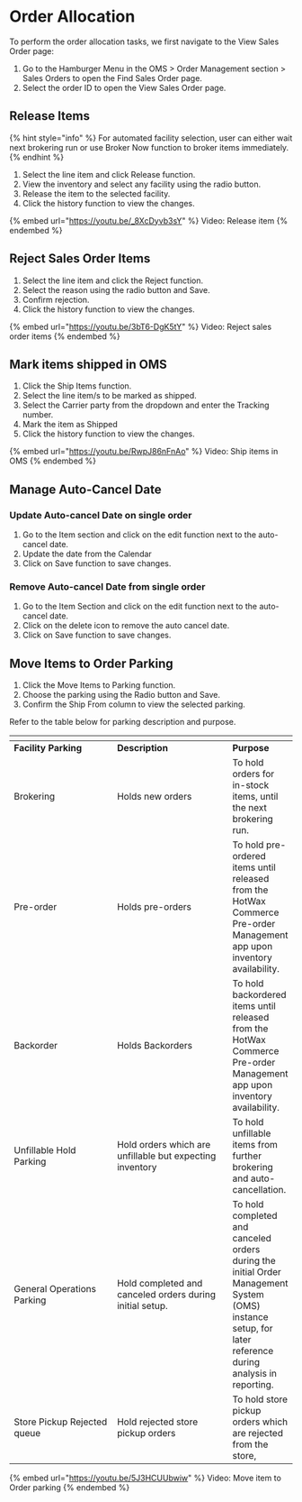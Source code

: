 # Order Allocation


To perform the order allocation tasks, we first navigate to the View Sales Order page:

1. Go to  the Hamburger Menu in the OMS > Order Management section > Sales Orders to open the Find Sales Order page.
2. Select the order ID to open the View Sales Order page.

## Release Items


{% hint style="info" %}
For automated facility selection, user can either wait next brokering run or use Broker Now function to broker items immediately.&#x20;
{% endhint %}


1. Select the line item and click Release function.&#x20;
2. View the inventory and select any facility using the radio button.&#x20;
3. Release the item to the selected facility.&#x20;
4. Click the history function to view the changes.

{% embed url="https://youtu.be/_8XcDyvb3sY" %}
Video: Release item
{% endembed %}

## Reject Sales Order Items



1. Select the line item and click the Reject function.&#x20;
2. Select the reason using the radio button and Save.&#x20;
3. Confirm rejection.&#x20;
4. Click the history function to view the changes.



{% embed url="https://youtu.be/3bT6-DgK5tY" %}
Video: Reject sales order items
{% endembed %}

## Mark items shipped in OMS



1. Click the Ship Items function.
2. Select the line item/s to be marked as shipped.
3. Select the Carrier party from the dropdown and enter the Tracking number.
4. Mark the item as Shipped&#x20;
5. Click the history function to view the changes.



{% embed url="https://youtu.be/RwpJ86nFnAo" %}
Video: Ship items in OMS
{% endembed %}

## Manage Auto-Cancel Date

### Update Auto-cancel Date on single order

1. Go to the Item section and click on the edit function next to the auto-cancel date.
2. Update the date from the Calendar&#x20;
3. Click on Save function to save changes.



### Remove Auto-cancel Date from single order


1. Go to the Item Section and click on the edit function next to the auto-cancel date.
2. Click on the delete icon to remove the auto cancel date.
3. Click on Save function to save changes.



## Move Items to Order Parking


1. Click the Move Items to Parking function.
2. Choose the parking using the Radio button and Save.
3. Confirm the Ship From column to view the selected parking.

Refer to the table below for parking description and purpose.

<table data-header-hidden><thead><tr><th width="168.33333333333331"></th><th width="190"></th><th></th></tr></thead><tbody><tr><td><strong>Facility Parking</strong></td><td><strong>Description</strong></td><td><strong>Purpose</strong></td></tr><tr><td>Brokering</td><td>Holds new orders</td><td>To hold orders for in-stock items, until the next brokering run.</td></tr><tr><td>Pre-order</td><td>Holds pre-orders</td><td>To hold pre-ordered items until released from the HotWax Commerce Pre-order Management app upon inventory availability.</td></tr><tr><td>Backorder</td><td>Holds Backorders</td><td>To hold backordered items until released from the HotWax Commerce Pre-order Management app upon inventory availability.</td></tr><tr><td>Unfillable Hold Parking</td><td>Hold orders which are unfillable but expecting inventory</td><td>To hold unfillable items from further brokering and auto-cancellation.</td></tr><tr><td>General Operations Parking</td><td>Hold completed and canceled orders during initial setup. </td><td>To hold completed and canceled orders during the initial Order Management System (OMS) instance setup, for later reference during analysis in reporting.</td></tr><tr><td>Store Pickup Rejected queue</td><td>Hold rejected store pickup orders</td><td>To hold store pickup orders which are rejected from the store, </td></tr></tbody></table>



{% embed url="https://youtu.be/5J3HCUUbwiw" %}
Video: Move item to Order parking
{% endembed %}
